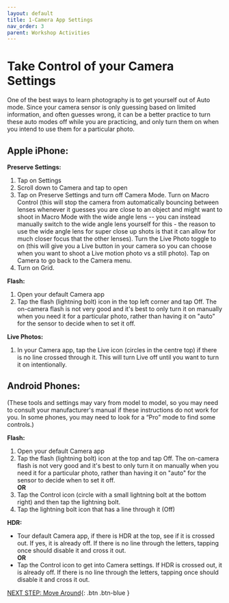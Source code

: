 ```yaml
---
layout: default
title: 1-Camera App Settings
nav_order: 3
parent: Workshop Activities
---
```

# Take Control of your Camera Settings
One of the best ways to learn photography is to get yourself out of Auto mode. Since your camera sensor is only guessing based on limited information, and often guesses wrong, it can be a better practice to turn these auto modes off while you are practicing, and only turn them on when you intend to use them for a particular photo. 


## Apple iPhone:
**Preserve Settings:**
  1. Tap on Settings
  2. Scroll down to Camera and tap to open
  3. Tap on Preserve Settings and turn off Camera Mode. Turn on Macro Control (this will stop the camera from automatically bouncing between lenses whenever it guesses you are close to an object and might want to shoot in Macro Mode with the wide angle lens -- you can instead manually switch to the wide angle lens yourself for this - the reason to use the wide angle lens for super close up shots is that it can allow for much closer focus that the other lenses). Turn the Live Photo toggle to on (this will give you a Live button in your camera so you can choose when you want to shoot a Live motion photo vs a still photo). Tap on Camera to go back to the Camera menu.
  4. Turn on Grid.

**Flash:**
  1. Open your default Camera app
  2. Tap the flash (lightning bolt) icon in the top left corner and tap Off. The on-camera flash is not very good and it's best to only turn it on manually when you need it for a particular photo, rather than having it on "auto" for the sensor to decide when to set it off.

**Live Photos:**
  1. In your Camera app, tap the Live icon (circles in the centre top) if there is no line crossed through it. This will turn Live off until you want to turn it on intentionally. 

## Android Phones:
(These tools and settings may vary from model to model, so you may need to consult your manufacturer's manual if these instructions do not work for you. In some phones, you may need to look for a “Pro” mode to find some controls.)

**Flash:**
  1. Open your default Camera app
  2. Tap the flash (lightning bolt) icon at the top and tap Off. The on-camera flash is not very good and it's best to only turn it on manually when you need it for a particular photo, rather than having it on "auto" for the sensor to decide when to set it off. <br>
**OR**<br>
  3. Tap the Control icon (circle with a small lightning bolt at the bottom right) and then tap the lightning bolt. 
  4. Tap the lightning bolt icon that has a line through it (Off)

**HDR:**
  - Tour default Camera app, if there is HDR at the top, see if it is crossed out. If yes, it is already off. If there is no line through the letters, tapping once should disable it and cross it out.<br>
	**OR**<br>
  - Tap the Control icon to get into Camera settings. If HDR is crossed out, it is already off. If there is no line through the letters, tapping once should disable it and cross it out. 

[NEXT STEP: Move Around](move-around.html){: .btn .btn-blue }


